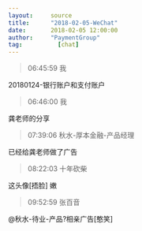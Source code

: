 ```yaml
---
layout:     source 
title:      "2018-02-05-WeChat"
date:       2018-02-05 12:00:00
author:     "PaymentGroup"
tag:		  [chat]
---
```

> 06:45:59  我  
   
20180124-银行账户和支付账户  
   
> 06:46:00  我  
   
龚老师的分享  
   
> 07:39:06  秋水-厚本金融-产品经理  
   
已经给龚老师做了广告  
   
> 08:22:03  十年砍柴  
   
这头像[捂脸]   嫩  
   
> 09:52:59  张百音  
   
@秋水-待业-产品?相亲广告[憨笑]  
   
